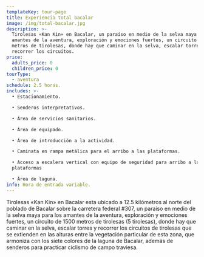 ```yaml
---
templateKey: tour-page
title: Experiencia total bacalar
image: /img/total-bacalar.jpg
description: >-
  Tirolesas «Kan Kin» en Bacalar, un paraíso en medio de la selva maya para los
  amantes de la aventura, exploración y emociones fuertes, un circuito de 1500
  metros de tirolesas, donde hay que caminar en la selva, escalar torres y
  recorrer los circuitos.
price:
  adults_price: 0
  children_price: 0
tourType:
  - aventura
schedule: 2.5 horas.
includes: >-
  • Estacionamiento.

  • Senderos interpretativos.

  • Área de servicios sanitarios.

  • Área de equipado.

  • Área de introducción a la actividad.

  • Caminata en rampa metálica para el arribo a las plataformas.

  • Acceso a escalera vertical con equipo de seguridad para arribo a las
  plataformas

  • Área de laguna.
info: Hora de entrada variable.
---
```

Tirolesas «Kan Kin» en Bacalar esta ubicado a 12.5 kilómetros al norte del poblado de Bacalar sobre la carretera federal #307, un paraíso en medio de la selva maya para los amantes de la aventura, exploración y emociones fuertes, un circuito de 1500 metros de tirolesas (5 tirolesas), donde hay que caminar en la selva, escalar torres y recorrer los circuitos de tirolesas que se extienden en las alturas entre la vegetación particular de esta zona, que armoniza con los siete colores de la laguna de Bacalar, además de senderos para practicar ciclismo de campo traviesa.